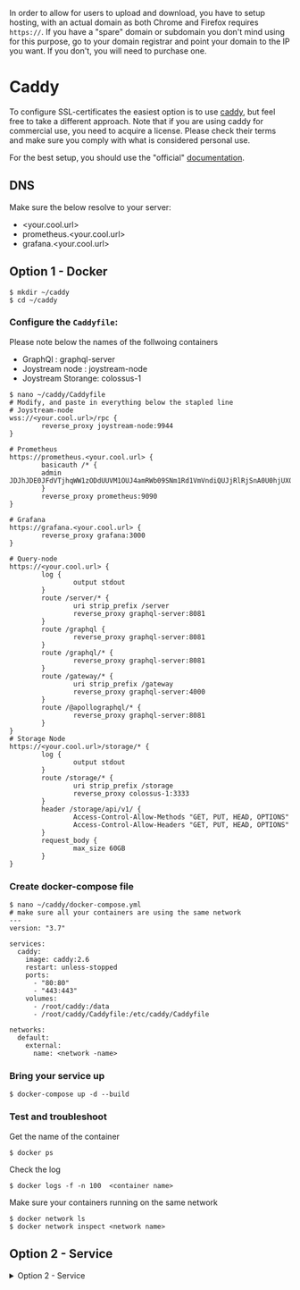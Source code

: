 
In order to allow for users to upload and download, you have to setup hosting, with an actual domain as both Chrome and Firefox requires `https://`. If you have a "spare" domain or subdomain you don't mind using for this purpose, go to your domain registrar and point your domain to the IP you want. If you don't, you will need to purchase one.

# Caddy
To configure SSL-certificates the easiest option is to use [caddy](https://caddyserver.com/), but feel free to take a different approach. Note that if you are using caddy for commercial use, you need to acquire a license. Please check their terms and make sure you comply with what is considered personal use.

For the best setup, you should use the "official" [documentation](https://caddyserver.com/docs/).

## DNS

Make sure the below resolve to your server:
- <your.cool.url>
- prometheus.<your.cool.url>
- grafana.<your.cool.url>

## Option 1 - Docker 

```
$ mkdir ~/caddy
$ cd ~/caddy

```

### Configure the `Caddyfile`:

Please note below the names of the follwoing containers
- GraphQl           : graphql-server
- Joystream node    : joystream-node
- Joystream Storange: colossus-1


```
$ nano ~/caddy/Caddyfile
# Modify, and paste in everything below the stapled line
# Joystream-node
wss://<your.cool.url>/rpc {
        reverse_proxy joystream-node:9944
}

# Prometheus
https://prometheus.<your.cool.url> {
        basicauth /* {
        admin JDJhJDE0JFdVTjhqWW1zODdUUVM1OUJ4amRWb09SNm1Rd1VmVndiQUJjRlRjSnA0U0hjUXQ0bXZIT0Ft
        }
        reverse_proxy prometheus:9090
}

# Grafana
https://grafana.<your.cool.url> {
        reverse_proxy grafana:3000
}

# Query-node
https://<your.cool.url> {
        log {
                output stdout
        }
        route /server/* {
                uri strip_prefix /server
                reverse_proxy graphql-server:8081
        }
        route /graphql {
                reverse_proxy graphql-server:8081
        }
        route /graphql/* {
                reverse_proxy graphql-server:8081
        }
        route /gateway/* {
                uri strip_prefix /gateway
                reverse_proxy graphql-server:4000
        }
        route /@apollographql/* {
                reverse_proxy graphql-server:8081
        }
}
# Storage Node
https://<your.cool.url>/storage/* {
        log {
                output stdout
        }
        route /storage/* {
                uri strip_prefix /storage
                reverse_proxy colossus-1:3333
        }
        header /storage/api/v1/ {
                Access-Control-Allow-Methods "GET, PUT, HEAD, OPTIONS"
                Access-Control-Allow-Headers "GET, PUT, HEAD, OPTIONS"
        }
        request_body {
                max_size 60GB
        }
}

```
### Create docker-compose file

```
$ nano ~/caddy/docker-compose.yml
# make sure all your containers are using the same network
---
version: "3.7"

services:
  caddy:
    image: caddy:2.6
    restart: unless-stopped
    ports:
      - "80:80"
      - "443:443"
    volumes:
      - /root/caddy:/data
      - /root/caddy/Caddyfile:/etc/caddy/Caddyfile

networks:
  default:
    external:
      name: <network -name>
```

### Bring your service up
```
$ docker-compose up -d --build
```


### Test and troubleshoot 

Get the name of the container
```
$ docker ps 
```

Check the log
```
$ docker logs -f -n 100  <container name>
```


Make sure your containers running on the same network
```
$ docker network ls
$ docker network inspect <network name>
```

## Option 2 - Service 
<details>
   <summary>Option 2 - Service</summary>
        
The instructions below are for Caddy v2.4.6:
```
$ mkdir ~/caddy
$ cd ~/caddy
$ wget https://github.com/caddyserver/caddy/releases/download/v2.4.6/caddy_2.4.6_linux_amd64.tar.gz
$ tar -vxf caddy_2.4.6_linux_amd64.tar.gz
$ mv caddy /usr/bin/
# Test that it's working:
$ caddy version
```

### Configure the `Caddyfile`:
```
$ nano ~/Caddyfile
# Modify, and paste in everything below the stapled line
---
# Joystream-node
wss://<your.cool.url>/rpc {
        reverse_proxy localhost:9944
}
# Prometheus
https://prometheus.<your.cool.url> {
        basicauth /* {
        admin JDJhJDE0JFdVTjhqWW1zODdUUVM1OUJ4amRWb09SNm1Rd1VmVndiQUJjRlRjSnA0U0hjUXQ0bXZIT0Ft
        }
        reverse_proxy prometheus:9090
}


# Grafana
https://grafana.<your.cool.url> {
        reverse_proxy localhost:3000
}

# Query-node
https://<your.cool.url> {
        log {
                output stdout
        }
        route /server/* {
                uri strip_prefix /server
                reverse_proxy localhost:8081
        }
        route /graphql {
                reverse_proxy localhost:8081
        }
        route /graphql/* {
                reverse_proxy localhost:8081
        }
        route /gateway/* {
                uri strip_prefix /gateway
                reverse_proxy localhost:4000
        }
        route /@apollographql/* {
                reverse_proxy localhost:8081
        }
}
### Storage Node
https://<your.cool.url>/storage/* {
        log {
                output stdout
        }
        route /storage/* {
                uri strip_prefix /storage
                reverse_proxy localhost:3333
        }
        header /storage/api/v1/ {
                Access-Control-Allow-Methods "GET, PUT, HEAD, OPTIONS"
                Access-Control-Allow-Headers "GET, PUT, HEAD, OPTIONS"
        }
        request_body {
                max_size 10GB
        }
}


```
### Check
Now you can check if you configured correctly, with:
```
$ caddy validate ~/Caddyfile
# Which should return:
--
...
Valid configuration
--
# You can now run caddy with:
$ caddy run --config /root/Caddyfile
# Which should return something like:
--
...
... [INFO] [<your.cool.url>] The server validated our request
... [INFO] [<your.cool.url>] acme: Validations succeeded; requesting certificates
... [INFO] [<your.cool.url>] Server responded with a certificate.
... [INFO][<your.cool.url>] Certificate obtained successfully
... [INFO][<your.cool.url>] Obtain: Releasing lock
```

### Run caddy as a service
To ensure high uptime, it's best to set the system up as a `service`.

Example file below:

```
$ nano /etc/systemd/system/caddy.service

# Modify, and paste in everything below the stapled line
---
[Unit]
Description=Caddy
Documentation=https://caddyserver.com/docs/
After=network.target

[Service]
User=root
ExecStart=/usr/bin/caddy run --config /root/Caddyfile
ExecReload=/usr/bin/caddy reload --config /root/Caddyfile
TimeoutStopSec=5s
LimitNOFILE=1048576
LimitNPROC=512
PrivateTmp=true
ProtectSystem=full
AmbientCapabilities=CAP_NET_BIND_SERVICE

[Install]
WantedBy=multi-user.target
```
Save and exit. Close `caddy` if it's still running, then:
```
$ systemctl start caddy
# If everything works, you should get an output. Verify with:
$ systemctl status caddy
# Which should produce something similar to the previous output.
# To have caddy start automatically at reboot:
$ systemctl enable caddy
# If you want to stop caddy:
$ systemctl stop caddy
# If you want to edit your Caddfile, edit it, then run:
$ caddy reload
```


</details>
